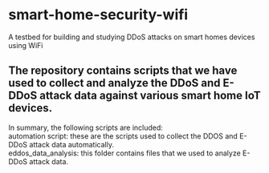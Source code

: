 # smart-home-security-wifi
A testbed for building and studying DDoS attacks on smart homes devices using WiFi
## The repository contains scripts that we have used to collect and analyze the DDoS and E-DDoS attack data against various smart home IoT devices.  
In summary, the following scripts are included:\
automation script: these are the scripts used to collect the DDOS and E-DDoS attack data automatically. \
eddos_data_analysis: this folder contains files that we used to analyze E-DDoS attack data. 
